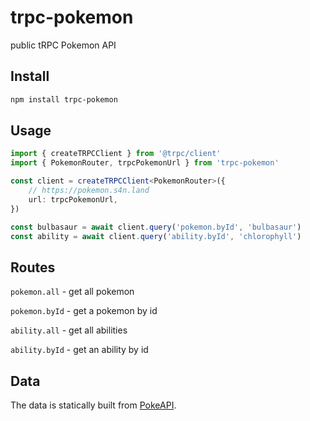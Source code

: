 # trpc-pokemon

public tRPC Pokemon API

## Install

```sh
npm install trpc-pokemon
```

## Usage

```ts
import { createTRPCClient } from '@trpc/client'
import { PokemonRouter, trpcPokemonUrl } from 'trpc-pokemon'

const client = createTRPCClient<PokemonRouter>({
	// https://pokemon.s4n.land
	url: trpcPokemonUrl,
})

const bulbasaur = await client.query('pokemon.byId', 'bulbasaur')
const ability = await client.query('ability.byId', 'chlorophyll')
```

## Routes

`pokemon.all` - get all pokemon

`pokemon.byId` - get a pokemon by id

`ability.all` - get all abilities

`ability.byId` - get an ability by id

## Data

The data is statically built from [PokeAPI](https://pokeapi.co/).
